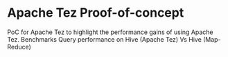 Apache Tez Proof-of-concept
======

PoC for Apache Tez to highlight the performance gains of using Apache Tez. Benchmarks Query performance on Hive (Apache Tez) Vs Hive (Map-Reduce)
